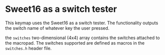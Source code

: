 # Sweet16 as a switch tester

This keymap uses the Sweet16 as a switch tester. The functionality outputs the switch name of whatever key the user pressed.

the `switches` two-dimensional (4x4) array contains the switches attached to the macropad. The switches supported are defined as macros in the `switches.h` header file.
